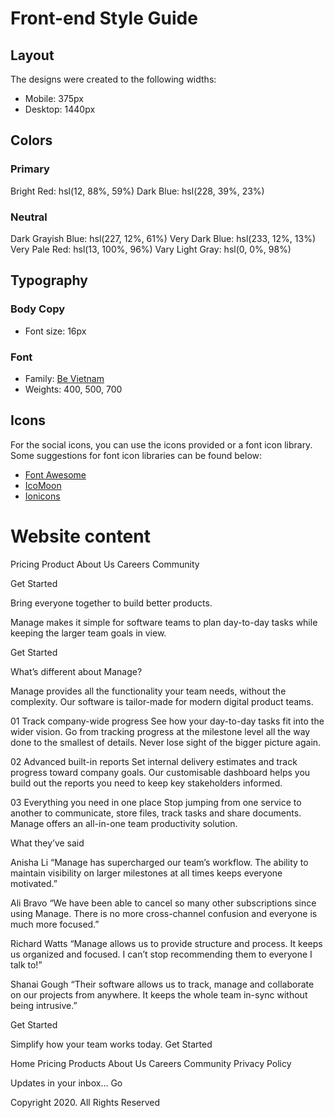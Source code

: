 # Front-end Style Guide

## Layout

The designs were created to the following widths:

- Mobile: 375px
- Desktop: 1440px

## Colors

### Primary

Bright Red: hsl(12, 88%, 59%)
Dark Blue: hsl(228, 39%, 23%)

### Neutral

Dark Grayish Blue: hsl(227, 12%, 61%)
Very Dark Blue: hsl(233, 12%, 13%)
Very Pale Red: hsl(13, 100%, 96%)
Vary Light Gray: hsl(0, 0%, 98%)

## Typography

### Body Copy

- Font size: 16px

### Font

- Family: [Be Vietnam](https://fonts.google.com/specimen/Be+Vietnam)
- Weights: 400, 500, 700

## Icons

For the social icons, you can use the icons provided or a font icon library. Some suggestions for font icon libraries can be found below:

- [Font Awesome](https://fontawesome.com)
- [IcoMoon](https://icomoon.io)
- [Ionicons](https://ionicons.com)

# Website content

Pricing
Product
About Us
Careers
Community

Get Started

Bring everyone together to build better products.

Manage makes it simple for software teams to plan day-to-day
tasks while keeping the larger team goals in view.

Get Started

What’s different about Manage?

Manage provides all the functionality your team needs, without
the complexity. Our software is tailor-made for modern digital
product teams.

01
Track company-wide progress
See how your day-to-day tasks fit into the wider vision. Go from
tracking progress at the milestone level all the way done to the
smallest of details. Never lose sight of the bigger picture again.

02
Advanced built-in reports
Set internal delivery estimates and track progress toward company
goals. Our customisable dashboard helps you build out the reports
you need to keep key stakeholders informed.

03
Everything you need in one place
Stop jumping from one service to another to communicate, store files,
track tasks and share documents. Manage offers an all-in-one team
productivity solution.

What they’ve said

Anisha Li
“Manage has supercharged our team’s workflow. The ability to maintain
visibility on larger milestones at all times keeps everyone motivated.”

Ali Bravo
“We have been able to cancel so many other subscriptions since using
Manage. There is no more cross-channel confusion and everyone is much
more focused.”

Richard Watts
“Manage allows us to provide structure and process. It keeps us organized
and focused. I can’t stop recommending them to everyone I talk to!”

Shanai Gough
“Their software allows us to track, manage and collaborate on our projects
from anywhere. It keeps the whole team in-sync without being intrusive.”

Get Started

Simplify how your team works today.
Get Started

Home
Pricing
Products
About Us
Careers
Community
Privacy Policy

Updates in your inbox…
Go

Copyright 2020. All Rights Reserved

